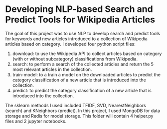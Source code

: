 # Developing NLP-based Search and Predict Tools for Wikipedia Articles

The goal of this project was to use NLP to develop search and predict tools for keywords and new articles introduced to a collection of Wikipedia articles based on category. I developed four python script files:

1. download: to use the Wikipedia API to collect articles based on category (with or without subcategory) classifications from Wikipedia.  
2. search: to perform a search of the collected articles and return the 5 most relevant articles in the collection.
3. train-model: to a train a model on the downloaded articles to predict the category classification of a new article that is introduced into the collection. 
4. predict: to predict the category classification of a new article that is introduced into the collection. 

The sklearn methods I used included TFIDF, SVD, NearestNeighbors (search) and KNeighbors (predict). In this project, I used MongoDB for data storage and Redis for model storage. This folder will contain 4 helper.py files and 2 jupyter notebooks.